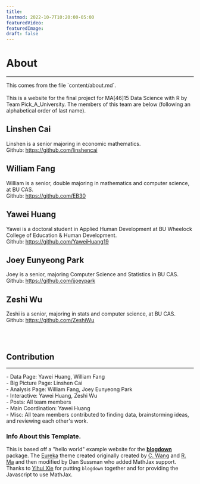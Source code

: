 ```yaml
---
title:
lastmod: 2022-10-7T10:20:00-05:00
featuredVideo:
featuredImage:
draft: false
---
```

  
# About
<hr>
This comes from the file `content/about.md`.
<br><br>
This is a website for the final project for MA[46]15 Data Science with R by Team Pick_A_University.
The members of this team are below (following an alphabetical order of last name).

## Linshen Cai

Linshen is a senior majoring in economic mathematics.
<br>
Github: https://github.com/linshencai


## William Fang

William is a senior, double majoring in mathematics and computer science, at BU CAS. 
<br>
Github: https://github.com/EB30

## Yawei Huang

Yawei is a doctoral student in Applied Human Development at BU Wheelock College of Education & Human Development.
<br>
Github: https://github.com/YaweiHuang19

## Joey Eunyeong Park

Joey is a senior, majoring Computer Science and Statistics in BU CAS.
<br>
Github: https://github.com/jjoeypark

## Zeshi Wu

Zeshi is a senior, majoring in stats and computer science, at BU CAS.
<br>
Github: https://github.com/ZeshiWu

<br>
<br>

## Contribution

<hr>
- Data Page: Yawei Huang, William Fang
<br>
- Big Picture Page: Linshen Cai
<br>
- Analysis Page: William Fang, Joey Eunyeong Park
<br>
- Interactive: Yawei Huang, Zeshi Wu
<br>
- Posts: All team members
<br>
- Main Coordination: Yawei Huang
<br>
- Misc: All team members contributed to finding data, brainstorming ideas, and reviewing each other's work.

<br>

<!-- Please leave in the information below -->

### Info About this Template.

This is based off a "hello world" example website for the [**blogdown**](https://github.com/rstudio/blogdown) package. The [Eureka](https://www.wangchucheng.com/en/docs/eureka/) theme created originally created by  [C. Wang](https://www.wangchucheng.com/zh/) and [R. Ma](https://www.ruiqima.com/zh/) and then modified by Dan Sussman who added MathJax support. Thanks to [Yihui Xie](https://github.com/yihui/) for putting `blogdown` together and for providing the Javascript to use MathJax.
